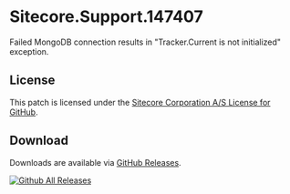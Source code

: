 # Sitecore.Support.147407
Failed MongoDB connection results in &quot;Tracker.Current is not initialized&quot; exception.

## License  
This patch is licensed under the [Sitecore Corporation A/S License for GitHub](https://github.com/sitecoresupport/Sitecore.Support.147407/blob/master/LICENSE).  

## Download  
Downloads are available via [GitHub Releases](https://github.com/sitecoresupport/Sitecore.Support.147407/releases).  

[![Github All Releases](https://img.shields.io/github/downloads/SitecoreSupport/Sitecore.Support.147407/total.svg)](https://github.com/SitecoreSupport/Sitecore.Support.147407/releases)
